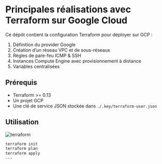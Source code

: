 # Principales réalisations avec Terraform sur Google Cloud

Ce dépôt contient la configuration Terraform pour déployer sur GCP :
1. Définition du provider Google  
2. Création d’un réseau VPC et de sous-réseaux  
3. Règles de pare-feu ICMP & SSH  
4. Instances Compute Engine avec provisionnement à distance  
5. Variables centralisées  

## Prérequis

- Terraform >= 0.13  
- Un projet GCP   
- Une clé de service JSON stockée dans `./.key/terraform-user.json`  

## Utilisation


![terraform](./capture/Terrafrom.png)


```bash
terraform init
terraform plan
terraform apply
---
